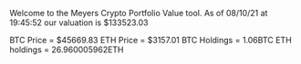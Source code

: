 Welcome to the Meyers Crypto Portfolio Value tool. 
As of 08/10/21 at 19:45:52 our valuation is $133523.03 

BTC Price = $45669.83
 ETH Price = $3157.01
BTC Holdings = 1.06BTC
 ETH holdings = 26.960005962ETH 
